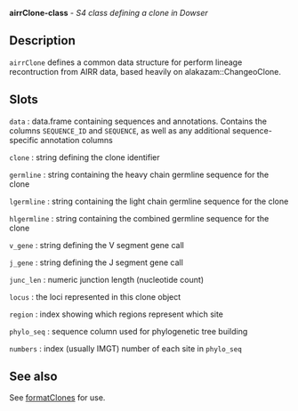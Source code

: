 **airrClone-class** - *S4 class defining a clone in Dowser*

Description
--------------------

`airrClone` defines a common data structure for perform lineage recontruction
from AIRR data, based heavily on alakazam::ChangeoClone.






Slots
-------------------



`data`
:   data.frame containing sequences and annotations. Contains the
columns `SEQUENCE_ID` and `SEQUENCE`, as well as any additional 
sequence-specific annotation columns

`clone`
:   string defining the clone identifier

`germline`
:   string containing the heavy chain germline sequence for the clone

`lgermline`
:   string containing the light chain germline sequence for the clone

`hlgermline`
:   string containing the combined germline sequence for the clone

`v_gene`
:   string defining the V segment gene call

`j_gene`
:   string defining the J segment gene call

`junc_len`
:   numeric junction length (nucleotide count)

`locus`
:   the loci represented in this clone object

`region`
:   index showing which regions represent which site

`phylo_seq`
:   sequence column used for phylogenetic tree building

`numbers`
:   index (usually IMGT) number of each site in `phylo_seq`




See also
-------------------

See [formatClones](formatClones.md) for use.






